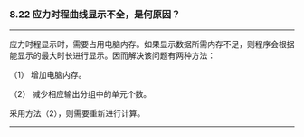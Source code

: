 ﻿### 8.22  应力时程曲线显示不全，是何原因？
---



应力时程显示时，需要占用电脑内存。如果显示数据所需内存不足，则程序会根据能显示的最大时长进行显示。因而解决该问题有两种方法：


（1）  增加电脑内存。


（2）  减少相应输出分组中的单元个数。


采用方法（2），则需要重新进行计算。


---
